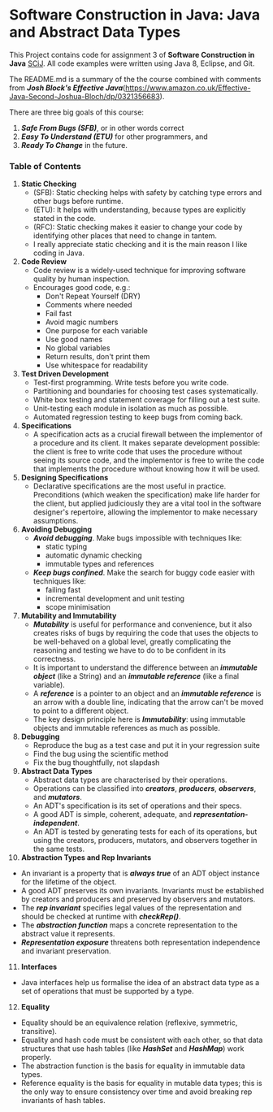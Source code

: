 # Software Construction in Java: Java and Abstract Data Types 
This Project contains code for assignment 3 of **Software Construction in Java** [SCiJ](http://web.mit.edu/6.005/www/fa16/).
All code examples were written using Java 8, Eclipse, and Git.


The README.md is a summary of the the course combined with comments from **_Josh Block's Effective Java_**(https://www.amazon.co.uk/Effective-Java-Second-Joshua-Bloch/dp/0321356683).

There are three big goals of this course:
1. **_Safe From Bugs (SFB)_**, or in other words correct
2. **_Easy To Understand (ETU)_** for other programmers, and 
3. **_Ready To Change_** in the future.

### Table of Contents
1. **Static Checking**
   * (SFB): Static checking helps with safety by catching type errors and other bugs before runtime.
   * (ETU): It helps with understanding, because types are explicitly stated in the code.
   * (RFC): Static checking makes it easier to change your code by identifying other places that need to change in tantem.
   * I really appreciate static checking and it is the main reason I like coding in Java.   
2. **Code Review**
   * Code review is a widely-used technique for improving software quality by human inspection.
   * Encourages good code, e.g.:
      * Don't Repeat Yourself (DRY)
      * Comments where needed
      * Fail fast
      * Avoid magic numbers
      * One purpose for each variable
      * Use good names
      * No global variables
      * Return results, don't print them
      * Use whitespace for readability
3. **Test Driven Development**
   * Test-first programming. Write tests before you write code.
   * Partitioning and boundaries for choosing test cases systematically.
   * White box testing and statement coverage for filling out a test suite.
   * Unit-testing each module in isolation as much as possible.
   * Automated regression testing to keep bugs from coming back.
4. **Specifications**
   * A specification acts as a crucial firewall between the implementor of a procedure and its client. It makes separate development possible: the client is free to write code that uses the procedure without seeing its source code, and the implementor is free to write the code that implements the procedure without knowing how it will be used.
5. **Designing Specifications**
   * Declarative specifications are the most useful in practice. Preconditions (which weaken the specification) make life harder for the client, but applied judiciously they are a vital tool in the software designer's repertoire, allowing the implementor to make necessary assumptions.
6. **Avoiding Debugging**
   * **_Avoid debugging_**. Make bugs impossible with techniques like:
      * static typing
      * automatic dynamic checking
      * immutable types and references
   * **_Keep bugs confined_**. Make the search for buggy code easier with techniques like:
      * failing fast
      * incremental development and unit testing
      * scope minimisation  
7. **Mutability and Immutability**
   * **_Mutability_** is useful for performance and convenience, but it also creates risks of bugs by requiring the code that uses the objects to be well-behaved on a global level, greatly complicating the reasoning and testing we have to do to be confident in its correctness.   
   * It is important to understand the difference between an **_immutable object_** (like a String) and an **_immutable reference_** (like a final variable).
   * A **_reference_** is a pointer to an object and an **_immutable reference_** is an arrow with a double line, indicating that the arrow can't be moved to point to a different object.
   * The key design principle here is **_Immutability_**: using immutable objects and immutable references as much as possible.
8. **Debugging**
   * Reproduce the bug as a test case and put it in your regression suite
   * Find the bug using the scientific method
   * Fix the bug thoughtfully, not slapdash
9. **Abstract Data Types**
   * Abstract data types are characterised by their operations.
   * Operations can be classified into **_creators_**, **_producers_**, **_observers_**, and **_mutators_**.
   * An ADT's specification is its set of operations and their specs.
   *  A good ADT is simple, coherent, adequate, and **_representation-independent_**.
   * An ADT is tested by generating tests for each of its operations, but using the creators, producers, mutators, and observers together in the same tests.
10. **Abstraction Types and Rep Invariants**
   * An invariant is a property that is **_always true_** of an ADT object instance for the lifetime of the object.
   * A good ADT preserves its own invariants. Invariants must be established by creators and producers and preserved by observers and mutators.
   * The **_rep invariant_** specifies legal values of the representation and should be checked at runtime with **_checkRep()_**.
   * The **_abstraction function_** maps a concrete representation to the abstract value it represents.
   * **_Representation exposure_** threatens both representation independence and invariant preservation.
11. **Interfaces**
   * Java interfaces help us formalise the idea of an abstract data type as a set of operations that must be supported by a type.
12. **Equality**
   * Equality should be an equivalence relation (reflexive, symmetric, transitive).
   * Equality and hash code must be consistent with each other, so that data structures that use hash tables (like **_HashSet_** and **_HashMap_**) work properly.
   * The abstraction function is the basis for equality in immutable data types.
   * Reference equality is the basis for equality in mutable data types; this is the only way to ensure consistency over time and avoid breaking rep invariants of hash tables.
             




